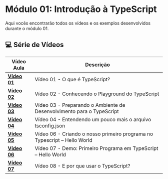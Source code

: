 # Módulo 01: Introdução à TypeScript 

Aqui vocês encontrarão todos os vídeos e os exemplos desenvolvidos durante o módulo 01.

## 💻 Série de Vídeos

| Vídeo Aula | Descrição |
|---|---|
| **[Vídeo 01]()** | Vídeo 01 - O que é TypeScript? |
| **[Vídeo 02]()** | Vídeo 02 - Conhecendo o Playground do TypeScript |
| **[Vídeo 03]()** | Vídeo 03 - Preparando o Ambiente de Desenvolvimento para o TypeScript |
| **[Vídeo 04]()** | Vídeo 04 - Entendendo um pouco mais o arquivo tsconfig.json |
| **[Vídeo 05]()** | Vídeo 06 - Criando o nosso primeiro programa no Typescript – Hello World |
| **[Vídeo 06]()** | Vídeo 07 - Demo: Primeiro Programa em TypeScript – Hello World |
| **[Vídeo 07]()** | Vídeo 08 - E por que usar o TypeScript? |
